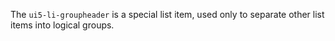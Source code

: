 The <code>ui5-li-groupheader</code> is a special list item, used only to separate other list items into logical groups.